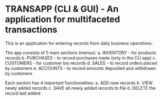 # TRANSAPP (CLI & GUI) - An application for multifaceted transactions

This is an application for entering records from daily business operations. 

The app consists of 5 main sections (menus): 
a. INVENTORY - for products records
b. PURCHASES - to record purchases made (only in the CLI app)
c. CUSTOMERS - for customer bio records
d. SALES - to record orders placed by customers
e. ACCOUNTS - to record amounts deposited and withdrawn by customers

Each section has 4 important functionalities:
a. ADD new records
b. VIEW newly added records
c. SAVE all newly added records to file
d. DELETE the record last added
